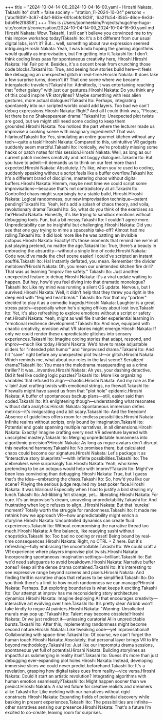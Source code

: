 +++
title = "2024-10-04-14-00_2024-10-04-16-00.yaml - Hiroshi Nakata, Takashi Ito"
draft = false
society = "station_11-2024-10-04"
persons = ['abcf8091-3c87-43af-863e-601cebfc1828', '6a211c54-35b5-46ce-8e3d-bdb9fe2f6858']
+++
This is /Users/joonheekim/Projects/hugo/my-hugo-site/content/conversation/2024-10-04-14-00_2024-10-04-16-00.yaml.md
Hiroshi Nakata: Wow, Takashi, I still can't believe you convinced me to try this improv workshop today!Takashi Ito: It's a bit different from our usual digital labs, isn't it? But... well, something about raw expression seemed intriguing.Hiroshi Nakata: Yeah, I was kinda hoping the gaming algorithms would qualify as improvisation, but I'm getting into it.Takashi Ito: I don't think coding lines pass for spontaneous creativity here, Hiroshi.Hiroshi Nakata: Ha! Fair point. Besides, it's a decent break from crunching those code blocks.Takashi Ito: True, and seeing how stories build here—it feels like debugging an unexpected glitch in real-time.Hiroshi Nakata: It does take a few surprise turns, doesn't it? That one scene where we became intergalactic travelers?Takashi Ito: Admittedly, it was entertaining reaching that "other galaxy" with just our gestures.Hiroshi Nakata: Do you think any of this could inspire VR storylines? Maybe something with less alien gestures, more actual dialogues?Takashi Ito: Perhaps, integrating spontaneity into our scripted worlds could add layers. Too bad we can't debug expressions.Hiroshi Nakata: Right? And all I could think was, "Please, let there be no Shakespearean drama!"Takashi Ito: Unexpected plot twists are good, but we might still need some coding to keep them grounded.Hiroshi Nakata: You noticed the part where the lecturer made us improvise a cooking scene with imaginary ingredients? That was hilarious!Takashi Ito: Yes, simulating an entire gourmet kitchen without any tech—quite a task!Hiroshi Nakata: Compared to this, unintuitive VR gadgets suddenly seem merciful.Takashi Ito: Ironically, we're probably missing some hacks or patch notes for this session.Hiroshi Nakata: Well, as long as our current patch involves creativity and not buggy dialogues.Takashi Ito: But you have to admit—it demands us to think on our feet more than I expected.Hiroshi Nakata: Absolutely. It's like, when you're used to coding, suddenly speaking without a script feels like a buffer overflow.Takashi Ito: It's a different brand of discipline, mastering chaos without digital buffers.Hiroshi Nakata: Hmmm, maybe next time we could script some improvisations—because that's not contradictory at all.Takashi Ito: Controlled chaos might surprisingly be a stable build, Hiroshi.Hiroshi Nakata: Logical randomness, our new improvisation technique—patent pending?Takashi Ito: Yeah, let's add a splash of chaos theory, and voila, revolutionary drama!Takashi Ito: So, what do you think of the exercises so far?Hiroshi Nakata: Honestly, it's like trying to sandbox emotions without debugging tools. Fun, but a bit messy.Takashi Ito: I couldn't agree more. Unpredictability can be insightful but challenging.Hiroshi Nakata: Did you see that one guy trying to mime a spaceship take-off? Almost had me rolling.Takashi Ito: It did look more like he was battling an invisible octopus.Hiroshi Nakata: Exactly! It’s those moments that remind me we’re all just playing pretend, no matter the age.Takashi Ito: True, there’s a beauty in embracing the absurdity—without a single line of code.Hiroshi Nakata: Code would’ve made the chef scene easier! I could’ve scripted an instant soufflé.Takashi Ito: Ha! Instantly deflated, you mean. Remember the divider meltdown?Hiroshi Nakata: Oh, you mean our unintended kitchen fire drill? That was us learning "improv fire safety." Takashi Ito: Just another unexpected feature to debug.Hiroshi Nakata: It's a viral update waiting to happen. But hey, how'd you feel diving into that dramatic monologue?Takashi Ito: Like my mind was running a silent OS update. Nervous, but I survived.Hiroshi Nakata: Well, it didn't help that they threw you right in the deep end with "feigned heartbreak." Takashi Ito: Nor that my "partner" decided to play it as a comedic tragedy.Hiroshi Nakata: Laughter is a great stress patch—especially when he's singing off-key about lost love.Takashi Ito: Yet, it's also refreshing to explore emotions without a script or safety net.Hiroshi Nakata: Yeah, might as well file it under experiential learning in "emotional resilience development."Takashi Ito: And now, equipped with chaotic creativity, envision what VR stories might emerge.Hiroshi Nakata: If only we could render these unpredictable glitches into sensory experiences.Takashi Ito: Imagine coding stories that adapt, respond, and improv—much like today.Hiroshi Nakata: We’d have to make adjustable sliders for "intended plot humor" and "improvised drama."Takashi Ito: And hit "save" right before any unexpected plot twist—or glitch.Hiroshi Nakata: Which reminds me, what about our roles in the last scene? Serialized drama?Takashi Ito: You mean the melodrama masquerading as a crime thriller? It was...inventive.Hiroshi Nakata: Ah yes, your dashing detective. Did it feel like coding logic puzzles?Takashi Ito: More like organizing variables that refused to align—chaotic.Hiroshi Nakata: And my role as the villain! Just crafting twists with emotional strings, no firewall.Takashi Ito: Firewalls might have saved us from that "plot hole" epidemic.Hiroshi Nakata: A buffer of spontaneous backup plans—still, easier said than coded.Takashi Ito: It’s enlightening though—understanding what resonates without data analytics.Hiroshi Nakata: Spontaneous immersion defies metrics—it's invigorating and a bit scary.Takashi Ito: And the freedom! Absence of guidelines offers room for endless possibilities.Hiroshi Nakata: Infinite realms without scripts, only bound by imagination.Takashi Ito: Potential end goals spanning multiple narratives, in all dimensions.Hiroshi Nakata: Exactly! Imagine crafting every next VR adventure layered with unscripted mastery.Takashi Ito: Merging unpredictable humanness into algorithmic precision?Hiroshi Nakata: As long as rogue avatars don't disrupt this newfound harmony.Takashi Ito: No promises there, but calculated chaos could become our signature.Hiroshi Nakata: Let's package it as "interactive story blueprints"—with infinite possibilities.Takashi Ito: The icebreakers were surprisingly fun.Hiroshi Nakata: Yeah, who knew pretending to be an octopus would help with improv?Takashi Ito: Might've been less convincing than debugging.Hiroshi Nakata: True, but I guess that's the idea—embracing the chaos.Takashi Ito: So, how'd you like our scene? Playing the serious judge required my best poker face.Hiroshi Nakata: It was hilarious! Especially when I had to justify a bird stealing my lunch.Takashi Ito: Ad-libbing felt strange, yet... liberating.Hiroshi Nakata: For sure. It's an improviser’s dream, unraveling unpredictability.Takashi Ito: And frustrating when logic refuses to align...Hiroshi Nakata: But that 'eureka' moment? Totally worth the struggle for randomness.Takashi Ito: It made me rethink how we approach VR—how unpredictability might enrich a storyline.Hiroshi Nakata: Uncontrolled dynamics can create fluid experiences.Takashi Ito: Without compromising the narrative thread too much.Hiroshi Nakata: A fine balance, like readying sushi without chopsticks.Takashi Ito: Too bad no coding or reset! Being bound by real-time consequences.Hiroshi Nakata: Right, no CTRL + Z here. But it's refreshing—fully embracing the uncontrollable.Takashi Ito: We could craft a VR experience where players improvise plot twists.Hiroshi Nakata: Incorporating spontaneous imagination settings—brilliant.Takashi Ito: But we'd need safeguards to avoid breakdown.Hiroshi Nakata: Narrative buffer zones? Keep all the dense drama contained.Takashi Ito: It's interesting to see expressive range beyond screens and pixels.Hiroshi Nakata: And finding thrill in narrative chaos that refuses to be simplified.Takashi Ito: Do you think there's a limit to how much randomness we can manage?Hiroshi Nakata: Perhaps. But exploring boundaries is what keeps it exciting.Takashi Ito: Our attempt at improv has me reconsidering story architecture dynamics.Hiroshi Nakata: Imagine deploying AI that encourages creativity—interactive art evolving over time.Takashi Ito: It’s pretty clear Airbnb won't take kindly to rogue AI painters.Hiroshi Nakata: "Warning: Unsolicited murals may pop up."Takashi Ito: Talent may become obsolete!Hiroshi Nakata: Or we just redirect it—unleasing curatorial AI in unpredictable bursts.Takashi Ito: After this, implementing randomness might become second nature.Hiroshi Nakata: Like tweaking code—yet improvisational! Collaborating with space-time.Takashi Ito: Of course, we can't forget the human touch.Hiroshi Nakata: Absolutely, that personal layer brings VR to life beyond methodology.Takashi Ito: Just like our impromptu drama sessions, spontaneous yet full of potential.Hiroshi Nakata: Building storylines as impactful as submerging in reality itself.Takashi Ito: Guess it’s more than just debugging ever-expanding plot holes.Hiroshi Nakata: Instead, developing immersive slices we could never predict beforehand.Takashi Ito: It's a revelation, grasping how digital takes cues from reality—vice versa.Hiroshi Nakata: Could it start an artistic revolution? Integrating algorithms with human emotion seamlessly?Takashi Ito: Might happen sooner than we predict.Hiroshi Nakata: A shared future for creative realists and dreamers alike.Takashi Ito: Like melding with our narratives without rigid constructs.Hiroshi Nakata: Expanding fields of potential discovery while basking in present experiences.Takashi Ito: The possibilities are infinite—other narratives sensing our presence.Hiroshi Nakata: That's a future I’m excited to co-create, leaving room for surprises.